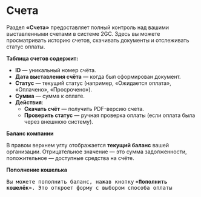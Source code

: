 # Счета

Раздел **«Счета»** предоставляет полный контроль над вашими выставленными счетами в системе 2GC. Здесь вы можете просматривать историю счетов, скачивать документы и отслеживать статус оплаты.

**Таблица счетов содержит:**

* **ID** — уникальный номер счёта.
* **Дата выставления счёта** — когда был сформирован документ.
* **Статус** — текущий статус (например, «Ожидается оплата», «Оплачено», «Просрочено»).
* **Сумма** — сумма к оплате.
* **Действия**:
  * **Скачать счёт** — получить PDF-версию счета.
  * **Проверить статус** — ручная проверка оплаты (если оплата была через внешнюю систему).

**Баланс компании**

В правом верхнем углу отображается **текущий баланс** вашей организации. Отрицательное значение — это сумма задолженности, положительное — доступные средства на счёте.

**Пополнение кошелька**

<kbd>Вы можете пополнить баланс, нажав кнопку</kbd> <kbd></kbd><kbd>**«Пополнить кошелёк»**</kbd><kbd>. Это откроет форму с выбором способа оплаты</kbd>
